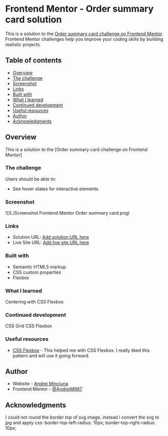 # Frontend Mentor - Order summary card solution

This is a solution to the [Order summary card challenge on Frontend Mentor](https://www.frontendmentor.io/challenges/order-summary-component-QlPmajDUj). Frontend Mentor challenges help you improve your coding skills by building realistic projects. 

## Table of contents

  - [Overview](#overview)
  - [The challenge](#the-challenge)
  - [Screenshot](#screenshot)
  - [Links](#links)
  - [Built with](#built-with)
  - [What I learned](#what-i-learned)
  - [Continued development](#continued-development)
  - [Useful resources](#useful-resources)
  - [Author](#author)
  - [Acknowledgments](#acknowledgments)



## Overview
This is a solution to the [Order summary card challenge on Frontend Mentor]

### The challenge

Users should be able to:

- See hover states for interactive elements

### Screenshot

![](./Screenshot Frontend Mentor Order summary card.png)

### Links

- Solution URL: [Add solution URL here](https://github.com/AndreiM987/order-summary-component.git)
- Live Site URL: [Add live site URL here](none)


### Built with

- Semantic HTML5 markup
- CSS custom properties
- Flexbox

### What I learned
Centering with CSS Flexbox

### Continued development

CSS Grid
CSS Flexbox

### Useful resources

- [CSS Flexbox](https://css-tricks.com/snippets/css/a-guide-to-flexbox/) - This helped me with CSS Flexbox. I really liked this pattern and will use it going forward.


## Author

- Website - [Andrei Minciuna]()
- Frontend Mentor - [@AndreiM987](https://www.frontendmentor.io/profile/yourusername)


## Acknowledgments

I could not round the border top of svg image, instead i convert the svg to jpg and apply css:  border-top-left-radius: 10px;
                           border-top-right-radius: 10px;
